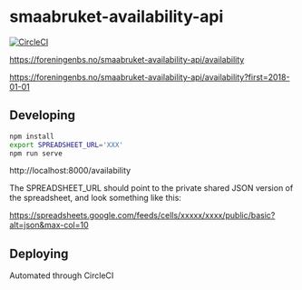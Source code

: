 # smaabruket-availability-api

[![CircleCI](https://circleci.com/gh/blindern/smaabruket-availability-api.svg?style=svg)](https://circleci.com/gh/blindern/smaabruket-availability-api)

https://foreningenbs.no/smaabruket-availability-api/availability

https://foreningenbs.no/smaabruket-availability-api/availability?first=2018-01-01

## Developing

```bash
npm install
export SPREADSHEET_URL='XXX'
npm run serve
```

http://localhost:8000/availability

The SPREADSHEET_URL should point to the private shared JSON version of the
spreadsheet, and look something like this:

https://spreadsheets.google.com/feeds/cells/xxxxx/xxxx/public/basic?alt=json&max-col=10

## Deploying

Automated through CircleCI
